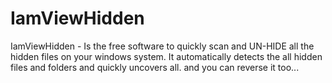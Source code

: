 # IamViewHidden
IamViewHidden - Is the free software to quickly scan and UN-HIDE all the hidden files on your windows system. It automatically detects the all hidden files and folders and quickly uncovers all. and you can reverse it too...
